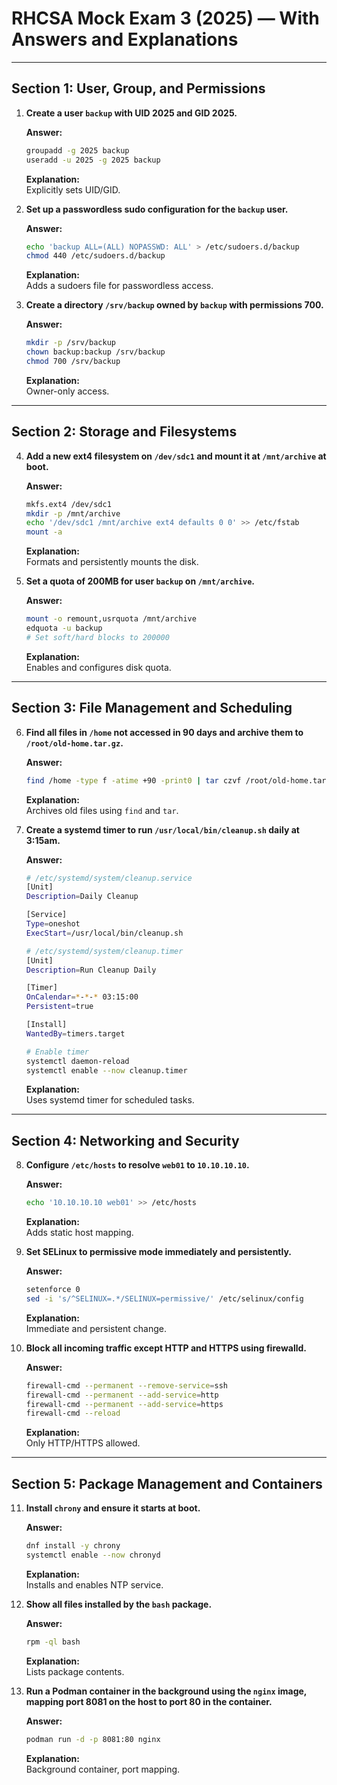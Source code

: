# RHCSA Mock Exam 3 (2025) — With Answers and Explanations

---

## Section 1: User, Group, and Permissions

1. **Create a user `backup` with UID 2025 and GID 2025.**

   **Answer:**
   ```bash
   groupadd -g 2025 backup
   useradd -u 2025 -g 2025 backup
   ```
   **Explanation:**  
   Explicitly sets UID/GID.

2. **Set up a passwordless sudo configuration for the `backup` user.**

   **Answer:**
   ```bash
   echo 'backup ALL=(ALL) NOPASSWD: ALL' > /etc/sudoers.d/backup
   chmod 440 /etc/sudoers.d/backup
   ```
   **Explanation:**  
   Adds a sudoers file for passwordless access.

3. **Create a directory `/srv/backup` owned by `backup` with permissions 700.**

   **Answer:**
   ```bash
   mkdir -p /srv/backup
   chown backup:backup /srv/backup
   chmod 700 /srv/backup
   ```
   **Explanation:**  
   Owner-only access.

---

## Section 2: Storage and Filesystems

4. **Add a new ext4 filesystem on `/dev/sdc1` and mount it at `/mnt/archive` at boot.**

   **Answer:**
   ```bash
   mkfs.ext4 /dev/sdc1
   mkdir -p /mnt/archive
   echo '/dev/sdc1 /mnt/archive ext4 defaults 0 0' >> /etc/fstab
   mount -a
   ```
   **Explanation:**  
   Formats and persistently mounts the disk.

5. **Set a quota of 200MB for user `backup` on `/mnt/archive`.**

   **Answer:**
   ```bash
   mount -o remount,usrquota /mnt/archive
   edquota -u backup
   # Set soft/hard blocks to 200000
   ```
   **Explanation:**  
   Enables and configures disk quota.

---

## Section 3: File Management and Scheduling

6. **Find all files in `/home` not accessed in 90 days and archive them to `/root/old-home.tar.gz`.**

   **Answer:**
   ```bash
   find /home -type f -atime +90 -print0 | tar czvf /root/old-home.tar.gz --null -T -
   ```
   **Explanation:**  
   Archives old files using `find` and `tar`.

7. **Create a systemd timer to run `/usr/local/bin/cleanup.sh` daily at 3:15am.**

   **Answer:**
   ```bash
   # /etc/systemd/system/cleanup.service
   [Unit]
   Description=Daily Cleanup

   [Service]
   Type=oneshot
   ExecStart=/usr/local/bin/cleanup.sh

   # /etc/systemd/system/cleanup.timer
   [Unit]
   Description=Run Cleanup Daily

   [Timer]
   OnCalendar=*-*-* 03:15:00
   Persistent=true

   [Install]
   WantedBy=timers.target

   # Enable timer
   systemctl daemon-reload
   systemctl enable --now cleanup.timer
   ```
   **Explanation:**  
   Uses systemd timer for scheduled tasks.

---

## Section 4: Networking and Security

8. **Configure `/etc/hosts` to resolve `web01` to `10.10.10.10`.**

   **Answer:**
   ```bash
   echo '10.10.10.10 web01' >> /etc/hosts
   ```
   **Explanation:**  
   Adds static host mapping.

9. **Set SELinux to permissive mode immediately and persistently.**

   **Answer:**
   ```bash
   setenforce 0
   sed -i 's/^SELINUX=.*/SELINUX=permissive/' /etc/selinux/config
   ```
   **Explanation:**  
   Immediate and persistent change.

10. **Block all incoming traffic except HTTP and HTTPS using firewalld.**

    **Answer:**
    ```bash
    firewall-cmd --permanent --remove-service=ssh
    firewall-cmd --permanent --add-service=http
    firewall-cmd --permanent --add-service=https
    firewall-cmd --reload
    ```
    **Explanation:**  
    Only HTTP/HTTPS allowed.

---

## Section 5: Package Management and Containers

11. **Install `chrony` and ensure it starts at boot.**

    **Answer:**
    ```bash
    dnf install -y chrony
    systemctl enable --now chronyd
    ```
    **Explanation:**  
    Installs and enables NTP service.

12. **Show all files installed by the `bash` package.**

    **Answer:**
    ```bash
    rpm -ql bash
    ```
    **Explanation:**  
    Lists package contents.

13. **Run a Podman container in the background using the `nginx` image, mapping port 8081 on the host to port 80 in the container.**

    **Answer:**
    ```bash
    podman run -d -p 8081:80 nginx
    ```
    **Explanation:**  
    Background container, port mapping.
